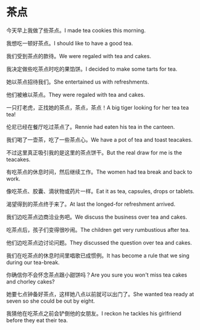 # 茶点

<p><span class="chinese">今天早上我做了些茶点。</span><span class="english">I made tea cookies this morning.</span></p>

<p><span class="chinese">我想吃一顿好茶点。</span><span class="english">I should like to have a good tea.</span></p>

<p><span class="chinese">我们受到茶点的款待。</span><span class="english">We were regaled with tea and cakes.</span></p>

<p><span class="chinese">我决定做些吃茶点时吃的果馅饼。</span><span class="english">I decided to make some tarts for tea.</span></p>

<p><span class="chinese">她以茶点招待我们。</span><span class="english">She entertained us with refreshments.</span></p>

<p><span class="chinese">他们被飨以茶点。</span><span class="english">They were regaled with tea and cakes.</span></p>

<p><span class="chinese">一只打老虎，正找她的茶点，茶点，茶点！</span><span class="english">A big tiger looking for her tea tea tea!</span></p>

<p><span class="chinese">伦尼已经在餐厅吃过茶点了。</span><span class="english">Rennie had eaten his tea in the canteen.</span></p>

<p><span class="chinese">我们喝了一壶茶，吃了一些茶点心。</span><span class="english">We have a pot of tea and toast teacakes.</span></p>

<p><span class="chinese">不过这里真正吸引我的是这里的茶点饼干。</span><span class="english">But the real draw for me is the teacakes.</span></p>

<p><span class="chinese">有吃茶点的休息时间，然后继续工作。</span><span class="english">The women had tea break and back to work.</span></p>

<p><span class="chinese">像吃茶点、胶囊、滴状物或药片一样。</span><span class="english">Eat it as tea, capsules, drops or tablets.</span></p>

<p><span class="chinese">渴望得到的茶点终于来了。</span><span class="english">At last the longed-for refreshment arrived.</span></p>

<p><span class="chinese">我们边吃茶点边商洽业务吧。</span><span class="english">We discuss the business over tea and cakes.</span></p>

<p><span class="chinese">吃茶点后，孩子们变得很吵闹。</span><span class="english">The children get very rumbustious after tea.</span></p>

<p><span class="chinese">他们边吃茶点边讨论问题。</span><span class="english">They discussed the question over tea and cakes.</span></p>

<p><span class="chinese">我们在吃茶点的休息时间里唱歌已成惯例。</span><span class="english">It has become a rule that we sing during our tea-break.</span></p>

<p><span class="chinese">你确信你不会怀念茶点跟小甜饼吗？</span><span class="english">Are you sure you won't miss tea cakes and chorley cakes?</span></p>

<p><span class="chinese">她要七点钟备好茶点，这样她八点以前就可以出门了。</span><span class="english">She wanted tea ready at seven so she could be out by eight.</span></p>

<p><span class="chinese">我猜他在吃茶点之前会铲倒他的女朋友。</span><span class="english">I reckon he tackles his girlfriend before they eat their tea.</span></p>

